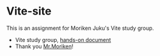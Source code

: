 # Vite-site
This is an assignment for Moriken Juku's Vite study group.
- Vite study group, [hands-on document](https://github.com/kenmori/handsonFrontend/blob/master/vite/Work.md)
- Thank you [Mr.Moriken](https://kenjimorita.jp/)!
